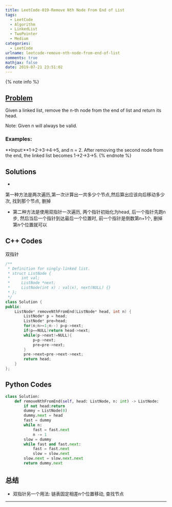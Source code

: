 ```yaml
---
title: LeetCode-019-Remove Nth Node From End of List
tags:
  - LeetCode
  - Algorithm
  - LinkedList
  - TwoPointer
  - Medium
categories:
  - LeetCode
urlname: leetcode-remove-nth-node-from-end-of-list
comments: true
mathjax: false
date: 2019-07-21 23:51:02
---
```


<meta name="referrer" content="no-referrer" />

{% note info %}
## [Problem](https://leetcode-cn.com/problems/remove-nth-node-from-end-of-list/submissions/)   
Given a linked list, remove the n-th node from the end of list and return its head.

Note:
Given n will always be valid.

### Examples:
**Input:**1->2->3->4->5, and n = 2.
After removing the second node from the end, the linked list becomes 1->2->3->5.
{% endnote %}
<!--more-->

## Solutions
-
第一种方法是两次遍历,第一次计算出一共多少个节点,然后算出应该向后移动多少次,
找到那个节点, 删掉
- 第二种方法是使用双指针一次遍历, 两个指针初始化为head,
后一个指针先跑n步, 然后当后一个指针到达最后一个位置时,
前一个指针是倒数第n+1个, 删掉第n个位置就可以

## C++ Codes
双指针
```C++
/**
 * Definition for singly-linked list.
 * struct ListNode {
 *     int val;
 *     ListNode *next;
 *     ListNode(int x) : val(x), next(NULL) {}
 * };
 */
class Solution {
public:
    ListNode* removeNthFromEnd(ListNode* head, int n) {
        ListNode* p = head;
        ListNode* pre=head;
        for(n;n>=1;n--) p=p->next;
        if(p==NULL)return head->next;
        while(p->next!=NULL){
            p=p->next;
            pre=pre->next;
        }
        pre->next=pre->next->next;
        return head;
    }
};
```

## Python Codes

```python
class Solution:
    def removeNthFromEnd(self, head: ListNode, n: int) -> ListNode:
        if not head:return 
        dummy = ListNode(0)
        dummy.next = head
        fast = dummy
        while n:
            fast = fast.next
            n -= 1
        slow = dummy
        while fast and fast.next:
            fast = fast.next
            slow = slow.next
        slow.next = slow.next.next
        return dummy.next
```

## 总结
- 双指针另一个用法: 链表固定相差n个位置移动, 查找节点

------
